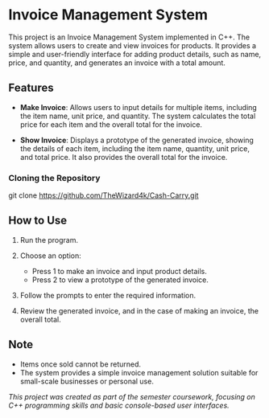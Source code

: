 # Invoice Management System

This project is an Invoice Management System implemented in C++. The system allows users to create and view invoices for products. It provides a simple and user-friendly interface for adding product details, such as name, price, and quantity, and generates an invoice with a total amount.

## Features

- **Make Invoice**: Allows users to input details for multiple items, including the item name, unit price, and quantity. The system calculates the total price for each item and the overall total for the invoice.

- **Show Invoice**: Displays a prototype of the generated invoice, showing the details of each item, including the item name, quantity, unit price, and total price. It also provides the overall total for the invoice.

### Cloning the Repository

git clone https://github.com/TheWizard4k/Cash-Carry.git


## How to Use

1. Run the program.
2. Choose an option:
    - Press 1 to make an invoice and input product details.
    - Press 2 to view a prototype of the generated invoice.

3. Follow the prompts to enter the required information.
4. Review the generated invoice, and in the case of making an invoice, the overall total.

## Note

- Items once sold cannot be returned.
- The system provides a simple invoice management solution suitable for small-scale businesses or personal use.


*This project was created as part of the semester coursework, focusing on C++ programming skills and basic console-based user interfaces.*

